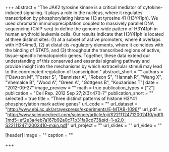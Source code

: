 +++
abstract = "The JAK2 tyrosine kinase is a critical mediator of cytokine-induced signaling. It plays a role in the nucleus, where it regulates transcription by phosphorylating histone H3 at tyrosine 41 (H3Y41ph). We used chromatin immunoprecipitation coupled to massively parallel DNA sequencing (ChIP-seq) to define the genome-wide pattern of H3Y41ph in human erythroid leukemia cells. Our results indicate that H3Y41ph is located at three distinct sites: (1) at a subset of active promoters, where it overlaps with H3K4me3, (2) at distal cis-regulatory elements, where it coincides with the binding of STAT5, and (3) throughout the transcribed regions of active, tissue-specific hematopoietic genes. Together, these data extend our understanding of this conserved and essential signaling pathway and provide insight into the mechanisms by which extracellular stimuli may lead to the coordinated regulation of transcription."
abstract_short = ""
authors = ["Dawson M", "Foster S", "Bannister A", "Robson S", "Hannah R", "Wang X", "Vhemalce B", "Wood A", "Green A", "Göttgens B", "Kouzarides T"]
date = "2012-09-27"
image_preview = ""
math = true
publication_types = ["2"]
publication = "Cell Rep. 2012 Sep 27;2(3):470-7"
publication_short = ""
selected = true
title = "Three distinct patterns of histone H3Y41 phosphorylation mark active genes"
url_code = ""
url_dataset = "http://www.ebi.ac.uk/arrayexpress/experiments/E-MTAB-1096/"
url_pdf = "http://www.sciencedirect.com/science/article/pii/S2211124712002410/pdfft?md5=ef2e3a4eb7a167b92a0c71b31fa9cd73&pid=1-s2.0-S2211124712002410-main.pdf"
url_project = ""
url_slides = ""
url_video = ""

[header]
image = ""
caption = ""

+++


